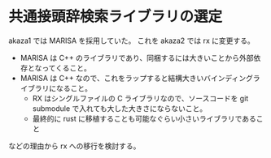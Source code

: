 # 共通接頭辞検索ライブラリの選定

akaza1 では MARISA を採用していた。
これを akaza2 では rx に変更する。

- MARISA は C++ のライブラリであり、同梱するには大きいことから外部依存となってくること。
- MARISA は C++ なので、これをラップすると結構大きいバインディングライブラリになること。
    - RX はシングルファイルの C ライブラリなので、ソースコードを git submodule で入れても大した大きさにならないこと。
    - 最終的に rust に移植することも可能なぐらい小さいライブラリであること

などの理由から rx への移行を検討する。
